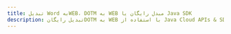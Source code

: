 ---title: تبدیل Word بهWEB، DOTM به WEB مبدل رایگان یا Java SDKdescription: تبدیل رایگانDOTM به WEB با استفاده از Java Cloud APIs & SDK. همچنین اسناد Microsoft Word و OpenOffice را در Cloud ایجاد، ویرایش و رندر کنید.---